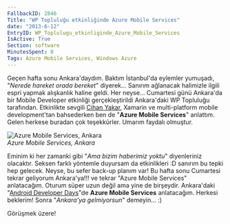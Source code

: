 ```yaml
---
FallbackID: 2846
Title: "WP Topluluğu etkinliğinde Azure Mobile Services"
date: "2013-6-12"
EntryID: WP_Toplulugu_etkinliginde_Azure_Mobile_Services
IsActive: True
Section: software
MinutesSpent: 0
Tags: Azure Mobile Services, Windows Azure
---
```

Geçen hafta sonu Ankara'daydım. Baktım İstanbul'da eylemler yumuşadı,
"*Nerede hareket orada bereket*" diyerek... Sanırım ağlanacak halimizle
ilgili espri yapmak alışkanlık haline geldi. Her neyse... Cumartesi günü
Ankara'da bir Mobile Developer etkinliği gerçekleştirildi Ankara'daki WP
Topluluğu tarafından. Etkinlikte sevgili [Cihan
Yakar](http://www.cihanyakar.com/), Xamarin ve multi-platform mobile
development'tan bahsederken ben de "**Azure Mobile Services**" anlattım.
Gelen herkese buradan çok teşekkürler. Umarım faydalı olmuştur.

![Azure Mobile Services,
Ankara](media/WP_Toplulugu_etkinliginde_Azure_Mobile_Services/ankara_mobile_services.png)\
*Azure Mobile Services, Ankara*

Eminim ki her zamanki gibi "*Ama bizim haberimiz yoktu*" diyenleriniz
olacaktır. Seksen farklı yöntemle duyursam da etkinlikleri :D sanırım bu
tepki hep gelecek. Neyse, bu sefer back-up planım var! Bu hafta sonu
Cumartesi tekrar geliyorum Ankara'ya!!! ve tekrar "Azure Mobile
Services" anlatacağım. Oturum süper uzun değil ama yine de birşeydir.
Ankara'daki "[Android Developer
Days](http://www.androiddeveloperdays.com/tr/sessions/get-the-power-of-cloud-with-azure-mobile-services/)"de
**Azure Mobile Services** anlatacağım. Herkesi beklerim! Sonra
"*Ankara'ya gelmiyorsun*" demeyin... :)

Görüşmek üzere!


